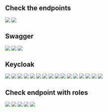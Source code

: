 <h2>Check the endpoints</h2>
<img src="screens/1.png">
<img src="screens/2.png">
<h2>Swagger</h2>
<img src="screens/3.png">
<img src="screens/4.png">
<img src="screens/5.png">
<h2>Keycloak</h2>
<img src="screens/6.png">
<img src="screens/7.png">
<img src="screens/8.png">
<img src="screens/9.png">
<img src="screens/10.png">
<img src="screens/11.png">
<img src="screens/12.png">
<img src="screens/13.png">
<img src="screens/14.png">
<img src="screens/15.png">
<img src="screens/16.png">
<img src="screens/18.png">
<img src="screens/19.png">
<img src="screens/20.png">
<img src="screens/21.png">
<img src="screens/22.png">
<h2>Check endpoint with roles</h2>
<img src="screens/23.png">
<img src="screens/24.png">
<img src="screens/25.png">
<img src="screens/26.png">
<img src="screens/27.png">